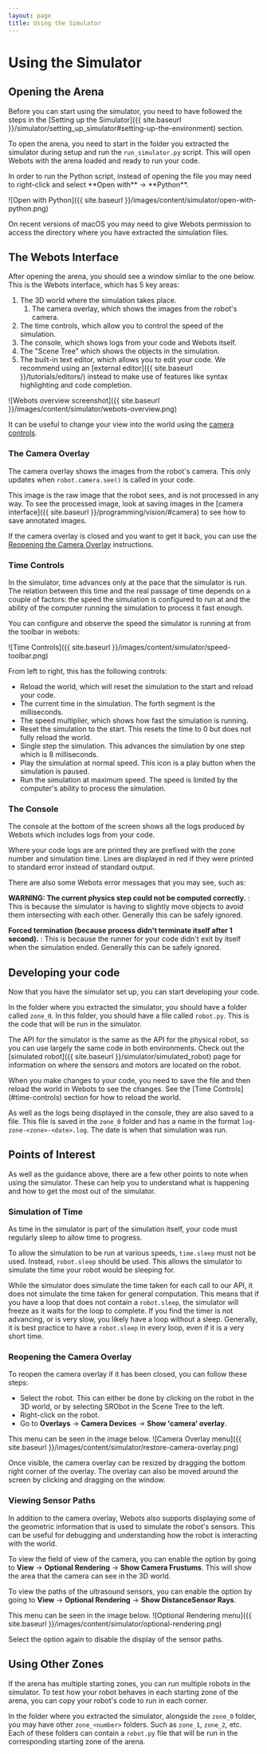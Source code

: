 ```yaml
---
layout: page
title: Using the Simulator
---
```


Using the Simulator
===================

## Opening the Arena

Before you can start using the simulator, you need to have followed the steps in the [Setting up the Simulator]({{ site.baseurl }}/simulator/setting_up_simulator#setting-up-the-environment) section.

To open the arena, you need to start in the folder you extracted the simulator during setup and run the `run_simulator.py` script.
This will open Webots with the arena loaded and ready to run your code.

<div class="info" markdown="1">
In order to run the Python script, instead of opening the file you may need to right-click and select **Open with** &rarr; **Python**.

![Open with Python]({{ site.baseurl }}/images/content/simulator/open-with-python.png)
</div>

<div class="info">
On recent versions of macOS you may need to give Webots permission to access the directory where you have extracted the simulation files.
</div>

## The Webots Interface

After opening the arena, you should see a window similar to the one below.
This is the Webots interface, which has 5 key areas:

1. The 3D world where the simulation takes place.
    1. The camera overlay, which shows the images from the robot's camera.
2. The time controls, which allow you to control the speed of the simulation.
3. The console, which shows logs from your code and Webots itself.
4. The "Scene Tree" which shows the objects in the simulation.
5. The built-in text editor, which allows you to edit your code. We recommend using an [external editor]({{ site.baseurl }}/tutorials/editors/) instead to make use of features like syntax highlighting and code completion.

![Webots overview screenshot]({{ site.baseurl }}/images/content/simulator/webots-overview.png)

It can be useful to change your view into the world using the [camera controls](https://www.cyberbotics.com/doc/guide/the-3d-window#navigation-in-the-scene).

### The Camera Overlay

The camera overlay shows the images from the robot's camera.
This only updates when `robot.camera.see()` is called in your code.

This image is the raw image that the robot sees, and is not processed in any way.
To see the processed image, look at saving images in the [camera interface]({{ site.baseurl }}/programming/vision/#camera) to see how to save annotated images.

If the camera overlay is closed and you want to get it back, you can use the [Reopening the Camera Overlay](#reopening-the-camera-overlay) instructions.

### Time Controls

In the simulator, time advances only at the pace that the simulator is run.
The relation between this time and the real passage of time depends on a couple of factors:
the speed the simulation is configured to run at and the ability of the computer running the simulation to process it fast enough.

You can configure and observe the speed the simulator is running at from the toolbar in webots:

![Time Controls]({{ site.baseurl }}/images/content/simulator/speed-toolbar.png)

From left to right, this has the following controls:
- Reload the world, which will reset the simulation to the start and reload your code.
- The current time in the simulation. The forth segment is the milliseconds.
- The speed multiplier, which shows how fast the simulation is running.
- Reset the simulation to the start. This resets the time to 0 but does not fully reload the world.
- Single step the simulation. This advances the simulation by one step which is 8 milliseconds.
- Play the simulation at normal speed. This icon is a play button when the simulation is paused.
- Run the simulation at maximum speed. The speed is limited by the computer's ability to process the simulation.

### The Console

The console at the bottom of the screen shows all the logs produced by Webots which includes logs from your code.

Where your code logs are are printed they are prefixed with the zone number and simulation time.
Lines are displayed in red if they were printed to standard error instead of standard output.

There are also some Webots error messages that you may see, such as:

**WARNING: The current physics step could not be computed correctly.**
:   This is because the simulator is having to slightly move objects to avoid them intersecting with each other. Generally this can be safely ignored.

**Forced termination (because process didn't terminate itself after 1 second).**
:   This is because the runner for your code didn't exit by itself when the simulation ended. Generally this can be safely ignored.

## Developing your code

Now that you have the simulator set up, you can start developing your code.

In the folder where you extracted the simulator, you should have a folder called `zone_0`.
In this folder, you should have a file called `robot.py`.
This is the code that will be run in the simulator.

The API for the simulator is the same as the API for the physical robot, so you can use largely the same code in both environments. Check out the [simulated robot]({{ site.baseurl }}/simulator/simulated_robot) page for information on where the sensors and motors are located on the robot.

<div class="info" markdown="1">
When you make changes to your code, you need to save the file and then reload the world in Webots to see the changes.
See the [Time Controls](#time-controls) section for how to reload the world.
</div>

As well as the logs being displayed in the console, they are also saved to a file.
This file is saved in the `zone_0` folder and has a name in the format `log-zone-<zone>-<date>.log`.
The date is when that simulation was run.

## Points of Interest

As well as the guidance above, there are a few other points to note when using the simulator.
These can help you to understand what is happening and how to get the most out of the simulator.

### Simulation of Time

As time in the simulator is part of the simulation itself, your code must regularly sleep to allow time to progress.

To allow the simulation to be run at various speeds, `time.sleep` must not be used.
Instead, `robot.sleep` should be used.
This allows the simulator to simulate the time your robot would be sleeping for.

While the simulator does simulate the time taken for each call to our API, it does not simulate the time taken for general computation.
This means that if you have a loop that does not contain a `robot.sleep`, the simulator will freeze as it waits for the loop to complete.
If you find the timer is not advancing, or is very slow, you likely have a loop without a sleep.
Generally, it is best practice to have a `robot.sleep` in every loop, even if it is a very short time.

### Reopening the Camera Overlay

To reopen the camera overlay if it has been closed, you can follow these steps:
- Select the robot. This can either be done by clicking on the robot in the 3D world, or by selecting SRObot in the Scene Tree to the left.
- Right-click on the robot.
- Go to **Overlays** &rarr; **Camera Devices** &rarr; **Show 'camera' overlay**.

This menu can be seen in the image below.
![Camera Overlay menu]({{ site.baseurl }}/images/content/simulator/restore-camera-overlay.png)

Once visible, the camera overlay can be resized by dragging the bottom right corner of the overlay.
The overlay can also be moved around the screen by clicking and dragging on the window.

### Viewing Sensor Paths

In addition to the camera overlay, Webots also supports displaying some of the geometric information that is used to simulate the robot's sensors.
This can be useful for debugging and understanding how the robot is interacting with the world.

To view the field of view of the camera, you can enable the option by going to **View** &rarr; **Optional Rendering** &rarr; **Show Camera Frustums**.
This will show the area that the camera can see in the 3D world.

To view the paths of the ultrasound sensors, you can enable the option by going to **View** &rarr; **Optional Rendering** &rarr; **Show DistanceSensor Rays**.

This menu can be seen in the image below.
![Optional Rendering menu]({{ site.baseurl }}/images/content/simulator/optional-rendering.png)

Select the option again to disable the display of the sensor paths.

## Using Other Zones

If the arena has multiple starting zones, you can run multiple robots in the simulator.
To test how your robot behaves in each starting zone of the arena, you can copy your robot's code to run in each corner.

In the folder where you extracted the simulator, alongside the `zone_0` folder, you may have other `zone_<number>` folders.
Such as `zone_1`, `zone_2`, etc.
Each of these folders can contain a `robot.py` file that will be run in the corresponding starting zone of the arena.
